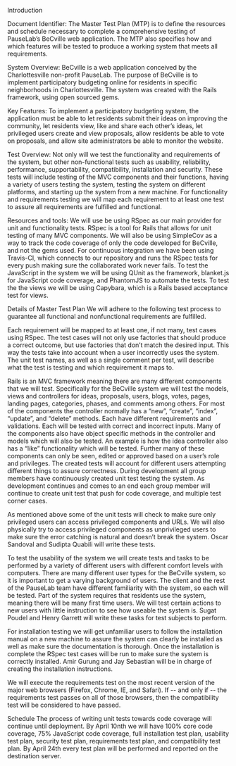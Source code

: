 Introduction

Document Identifier:
    The Master Test Plan (MTP) is to define the resources and schedule necessary to complete a comprehensive testing of PauseLab’s BeCville web application.  The MTP also specifies how and which features will be tested to produce a working system that meets all requirements. 

System Overview:
  BeCville is a web application conceived by the Charlottesville non-profit PauseLab.  The purpose of BeCville is to implement participatory budgeting online for residents in specific neighborhoods in Charlottesville.  The system was created with the Rails framework, using open sourced gems. 

Key Features:
  To implement a participatory budgeting system, the application must be able to let residents submit their ideas on improving the community, let residents view, like and share each other’s ideas, let privileged users create and view proposals, allow residents be able to vote on proposals, and allow site administrators be able to monitor the website. 

Test Overview:
  Not only will we test the functionality and requirements of the system, but other non-functional tests such as usability, reliability, performance, supportability, compatibility, installation and security. These tests will include testing of the MVC components and their functions, having a variety of users testing the system, testing the system on different platforms, and starting up the system from a new machine. For functionality and requirements testing we will map each requirement to at least one test to assure all requirements are fulfilled and functional. 

Resources and tools:
	We will use be using RSpec as our main provider for unit and functionality tests. RSpec is a tool for Rails that allows for unit testing of many MVC components. We will also be using SimpleCov as a way to track the code coverage of only the code developed for BeCville, and not the gems used. For continuous integration we have been using Travis-CI, which connects to our repository and runs the RSpec tests for every push making sure the collaborated work never fails.  To test the JavaScript in the system we will be using QUnit as the framework, blanket.js for JavaScript code coverage, and PhantomJS to automate the tests.  To test the the views we will be using Capybara, which is a Rails based acceptance test for views.

Details of Master Test Plan
	We will adhere to the following test process to guarantee all functional and nonfunctional requirements are fulfilled.
 
  Each requirement will be mapped to at least one, if not many, test cases using RSpec.  The test cases will not only use factories that should produce a correct outcome, but use factories that don’t match the desired input.  This way the tests take into account when a user incorrectly uses the system.  The unit test names, as well as a single comment per test, will describe what the test is testing and which requirement it maps to. 

  Rails is an MVC framework meaning there are many different components that we will test.  Specifically for the BeCville system we will test the models, views and controllers for ideas, proposals, users, blogs, votes, pages, landing pages, categories, phases, and comments among others.  For most of the components the controller normally has a “new”, “create”, “index”, “update”, and “delete” methods.  Each have different requirements and validations.  Each will be tested with correct and incorrect inputs.  Many of the components also have object specific methods in the controller and models which will also be tested.  An example is how the idea controller also has a “like” functionality which will be tested. Further many of these components can only be seen, edited or approved based on a user’s role and privileges.  The created tests will account for different users attempting different things to assure correctness.  During development all group members have continuously created unit test testing the system.  As development continues and comes to an end each group member will continue to create unit test that push for code coverage, and multiple test corner cases.

  As mentioned above some of the unit tests will check to make sure only privileged users can access privileged components and URLs.  We will also physically try to access privileged components as unprivileged users to make sure the error catching is natural and doesn’t break the system. Oscar Sandoval and Sudipta Quabili will write these tests. 

  To test the usability of the system we will create tests and tasks to be performed by a variety of different users with different comfort levels with computers.  There are many different user types for the BeCville system, so it is important to get a varying background of users. The client and the rest of the PauseLab team have different familiarity with the system, so each will be tested.  Part of the system requires that residents use the system, meaning there will be many first time users.  We will test certain actions to new users with little instruction to see how useable the system is.  Sugat Poudel and Henry Garrett will write these tasks for test subjects to perform.   

  For installation testing we will get unfamiliar users to follow the installation manual on a new machine to assure the system can clearly be installed as well as make sure the documentation is thorough.  Once the installation is complete the RSpec test cases will be run to make sure the system is correctly installed.  Amir Gurung and Jay Sebastian will be in charge of creating the installation instructions. 

  We will execute the requirements test on the most recent version of the major web browsers (Firefox, Chrome, IE, and Safari). If -- and only if -- the requirements test passes on all of those browsers, then the compatibility test will be considered to have passed.   

Schedule
	The process of writing unit tests towards code coverage will continue until deployment.  By April 10nth we will have 100% core code coverage, 75% JavaScript code coverage, full installation test plan, usability test plan, security test plan, requirements test plan, and compatibility test plan.  By April 24th every test plan will be performed and reported on the destination server.
	
